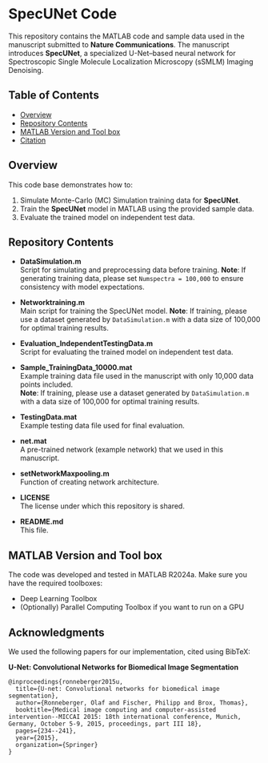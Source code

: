 # SpecUNet Code

This repository contains the MATLAB code and sample data used in the manuscript submitted to **Nature Communications**. The manuscript introduces **SpecUNet**, a specialized U-Net–based neural network for Spectroscopic Single Molecule Localization Microscopy (sSMLM) Imaging Denoising.

## Table of Contents
- [Overview](#overview)
- [Repository Contents](#repository-contents)
- [MATLAB Version and Tool box](#MATLAB-Version-and-Tool-box)
- [Citation](#citation)

## Overview
This code base demonstrates how to:
1. Simulate Monte-Carlo (MC) Simulation training data for **SpecUNet**.
2. Train the **SpecUNet** model in MATLAB using the provided sample data.
3. Evaluate the trained model on independent test data.

## Repository Contents
- **DataSimulation.m**  
  Script for simulating and preprocessing data before training.
  **Note**: If generating training data, please set `Numspectra = 100,000` to ensure consistency with model expectations.

- **Networktraining.m**  
  Main script for training the SpecUNet model.
  **Note**: If training, please use a dataset generated by `DataSimulation.m` with a data size of 100,000 for optimal training results. 

- **Evaluation_IndependentTestingData.m**  
  Script for evaluating the trained model on independent test data.  

- **Sample_TrainingData_10000.mat**  
  Example training data file used in the manuscript with only 10,000 data points included.  
  **Note**: If training, please use a dataset generated by `DataSimulation.m` with a data size of 100,000 for optimal training results.

- **TestingData.mat**  
  Example testing data file used for final evaluation.  

- **net.mat**  
  A pre-trained network (example network) that we used in this manuscript.

- **setNetworkMaxpooling.m**  
  Function of creating network architecture.  

- **LICENSE**  
  The license under which this repository is shared.  

- **README.md**  
  This file.

 ## MATLAB Version and Tool box
   The code was developed and tested in MATLAB R2024a. Make sure you have the required toolboxes:
   - Deep Learning Toolbox
   - (Optionally) Parallel Computing Toolbox if you want to run on a GPU


## Acknowledgments

We used the following papers for our implementation, cited using BibTeX:

**U-Net: Convolutional Networks for Biomedical Image Segmentation**

```
@inproceedings{ronneberger2015u,
  title={U-net: Convolutional networks for biomedical image segmentation},
  author={Ronneberger, Olaf and Fischer, Philipp and Brox, Thomas},
  booktitle={Medical image computing and computer-assisted intervention--MICCAI 2015: 18th international conference, Munich, Germany, October 5-9, 2015, proceedings, part III 18},
  pages={234--241},
  year={2015},
  organization={Springer}
}
```
